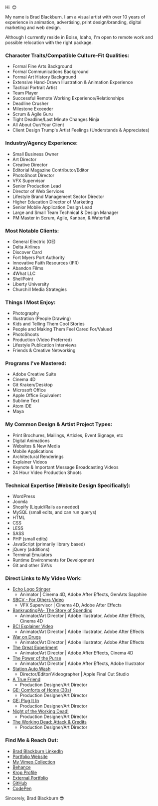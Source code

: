 Hi  :blush:

My name is Brad Blackburn. I am a visual artist with over 10 years of experience in animation, advertising, print design/branding, digital marketing and web design.

Although I currently reside in Boise, Idaho, I'm open to remote work and possible relocation with the right package. 

### Character Traits/Compatible Culture-Fit Qualities:
- Formal Fine Arts Background
- Formal Communications Background 
- Formal Art History Background
- Extensive Hand-Drawn Illustration & Animation Experience
- Tactical Portrait Artist
- Team Player
- Successful Remote Working Experience/Relationships
- Deadline Crusher
- Milestone Exceeder
- Scrum & Agile Guru
- Tight Deadline/Last Minute Changes Ninja
- All About Our/Your Client
- Client Design Trump's Artist Feelings (Understands & Appreciates)

### Industry/Agency Experience:
- Small Business Owner
- Art Director
- Creative Director
- Editorial Magazine Contributor/Editor
- PhotoShoot Director
- VFX Supervisor
- Senior Production Lead
- Director of Web Services
- Lifestyle Brand Management Sector Director
- Higher Education Director of Marketing
- Senior Mobile Application Design Lead
- Large and Small Team Technical & Design Manager
- PM Master in Scrum, Agile, Kanban, & Waterfall 

### Most Notable Clients:
- General Electric (GE)
- Delta Airlines
- Discover Card
- Fort Myers Port Authority
- Innovative Faith Resources (IFR)
- Abandon Films
- 4What LLC
- ShellPoint
- Liberty University
- Churchill Media Strategies

### Things I Most Enjoy:
- Photography 
- Illustration (People Drawing)
- Kids and Telling Them Cool Stories
- People and Making Them Feel Cared For/Valued
- PhotoShoots
- Production (Video Preferred)
- Lifestyle Publication Interviews
- Friends & Creative Networking

### Programs I've Mastered:
- Adobe Creative Suite
- Cinema 4D
- Git Kraken/Desktop
- Microsoft Office
- Apple Office Equivalent
- Sublime Text
- Atom IDE
- Maya

### My Common Design & Artist Project Types:
- Print Brochures, Mailings, Articles, Event Signage, etc
- Digital Animations
- Websites & New Media
- Mobile Applications
- Architectural Renderings
- Explainer Videos
- Keynote & Important Message Broadcasting Videos
- 24 Hour Video Production Shoots

### Technical Expertise (Website Design Specifically):
- WordPress
- Joomla
- Shopify (Liquid/Rails as needed)
- MySQL (small edits, and can run querys)
- HTML
- CSS
- LESS
- SASS
- PHP (small edits)
- JavaScript (primarily library based)
- jQuery (additions) 
- Terminal Emulators
- Runtime Environments for Development
- Git and other SVNs

### Direct Links to My Video Work:

- [Echo Logo Stinger](https://vimeo.com/247061939)
   - Animator | Cinema 4D, Adobe After Effects, GenArts Sapphire
- [SBCV - For Others Video](https://vimeo.com/96846644)
  - VFX Supervisor | Cinema 4D, Adobe After Effects
- [BankruptingPA- The Story of Spending](https://vimeo.com/247070995)
   - Animator/Art Director | Adobe Illustrator, Adobe After Effects, Cinema 4D
- [BCI Explainer Video](https://vimeo.com/247866397)
   - Animator/Art Director | Adobe Illustrator, Adobe After Effects
- [War on Drugs](https://vimeo.com/247073163)
   - Animator/Art Director | Adobe Illustrator, Adobe After Effects
- [The Great Experiment](https://vimeo.com/247070847)
   - Animator/Art Director | Adobe After Effects, Cinema 4D
- [The Power of the Purse](https://vimeo.com/247070861)
   - Animator/Art Director | Adobe After Effects, Adobe Illustrator
- [Station Auto Wash](https://vimeo.com/247070995)
   - Director/Editor/Videographer | Apple Final Cut Studio
- [A True Friend](https://vimeo.com/58496445)
   - Production Designer/Art Director
- [GE: Comforts of Home (30s)](https://vimeo.com/29730828)
   - Production Designer/Art Director
- [GE: Plug It In](https://vimeo.com/29108460)
   - Production Designer/Art Director
- [Night of the Working Dead!](https://vimeo.com/60278044)
   - Production Designer/Art Director
- [The Working Dead: Attack & Credits](https://vimeo.com/60283221)
   - Production Designer/Art Director

### Find Me & Reach Out:
- [Brad Blackburn LinkedIn](https://linkedin.com/in/bradblackburn)
- [Portfolio Website](https://iambradblackburn.com)
- [My Vimeo Collection](https://vimeo.com/iambradblackburn)
- [Behance](https://behance.net/b2bstudios.com)
- [Krop Profile](https://krop.com/profile/b2bstudios)
- [External Portfolio](https://bradblackburn.myportfolio.com)
- [GitHub](https://github.com/iambradblackburn)
- [CodePen](https://codepen.io/iambradblackburn/)


Sincerely,
Brad Blackburn 😎